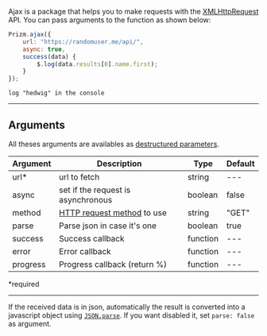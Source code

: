Ajax is a package that helps you to make requests with the [XMLHttpRequest](https://developer.mozilla.org/en-US/docs/Web/API/XMLHttpRequest) API. You can pass arguments to the function as shown below:

```js
Prizm.ajax({
    url: "https://randomuser.me/api/",
    async: true,
    success(data) {
        $.log(data.results[0].name.first);
    }
});
```
`log "hedwig" in the console`

---

## Arguments
All theses arguments are availables as [destructured parameters](https://developer.mozilla.org/en-US/docs/Web/JavaScript/Reference/Operators/Destructuring_assignment#Unpacking_fields_from_objects_passed_as_function_parameter).

| Argument    | Description | Type  | Default
| ----------- | ----------- | ----  |--------
| url*         | url to fetch| string| ---
| async       | set if the request is asynchronous| boolean| false
| method | [HTTP request method](https://developer.mozilla.org/en-US/docs/Web/HTTP/Methods) to use | string | "GET"
| parse       | Parse json in case it's one | boolean | true
| success       | Success callback | function | ---
| error       | Error callback | function | ---
| progress       | Progress callback (return %) | function | ---
*required

---

If the received data is in json, automatically the result is converted into a javascript object using [`JSON.parse`](https://developer.mozilla.org/en-US/docs/Web/JavaScript/Reference/Global_Objects/JSON/parse). If you want disabled it, set `parse: false` as argument.
